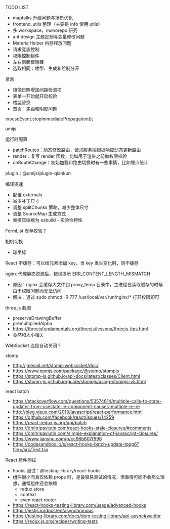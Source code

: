 TODO LIST
* maptalks 升级问题与场景优化
* frontend_utils 整理（主要是 info 使用 utils）
* 多 workspace，monorepo 研究
* ant design 主题定制与变量修改问题
* MaterialHelper 内存释放问题
* 请求竞态控制
* 权限控制组件
* 左右侧面板隐藏
* 选取相同：楼型、生成和绘制分开

紧急
* 镜像日照增加间距检测项
* 表单一开始就开启校验
* 楼型替换
* 首页：焦距和阴影问题

mouseEvent.stopImmediatePropagation();

umijs

运行时配置
* patchRoutes：动态修改路由，请求服务端根据响应动态更新路由
* render：复写 render 函数，比如用于渲染之前做权限校验
* onRouteChange：初始加载和路由切换时有一些事情，比如埋点统计

plugin：@umijs/plugin-qiankun

编译提速
* 配置 externals
* 减少补丁尺寸
* 调整 splitChunks 策略，减少整体尺寸
* 调整 SourceMap 生成方式
* 替换压缩器为 esbuild - 实验性特性

FormList 表单校验？

相机切换
* 球坐标

React 不缓存：可以给元素添加 key，当 key 发生变化时，则不缓存

nginx 代理静态资源后，错误提示 ERR_CONTENT_LENGTH_MISMATCH
* 原因：nginx 会缓存大文件到 proxy_temp 目录中，主进程在读取缓存的时候由于权限问题而无法访问
* 解决：通过 sudo chmod -R 777 /usr/local/var/run/nginx/* 打开权限即可

three.js 截图
* preserveDrawingBuffer
* premultipliedAlpha
* https://threejsfundamentals.org/threejs/lessons/threejs-tips.html
* 竟然和大小相关

WebSocket 连接自动关闭？

stomp
* http://jmesnil.net/stomp-websocket/doc/
* https://www.npmjs.com/package/@stomp/stompjs
* https://stomp-js.github.io/api-docs/latest/classes/Client.html
* https://stomp-js.github.io/guide/stompjs/using-stompjs-v5.html

react batch
* https://stackoverflow.com/questions/53574614/multiple-calls-to-state-updater-from-usestate-in-component-causes-multiple-re-re
* http://blog.vjeux.com/2013/javascript/react-performance.html
* https://github.com/facebook/react/issues/14259
* https://react-redux.js.org/api/batch
* https://dmitripavlutin.com/react-hooks-stale-closures/#comments
* https://dmitripavlutin.com/simple-explanation-of-javascript-closures/
* https://www.jianshu.com/p/cc96b807f996
* https://codesandbox.io/s/react-hooks-batch-update-tqqq6?file=/src/Test.tsx

React 组件测试
* hooks 测试：@testing-library/react-hooks
* 组件很小而且仅依赖 props 时，是最容易测试的情况，但事情可能不会那么理想，通常组件还会依赖
  * redux store
  * context
  * even react router
* https://react-hooks-testing-library.com/usage/advanced-hooks
* https://jestjs.io/docs/en/asynchronous
* https://testing-library.com/docs/dom-testing-library/api-async#waitfor
* https://redux.js.org/recipes/writing-tests
